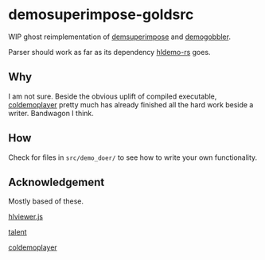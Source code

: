 # demosuperimpose-goldsrc

WIP ghost reimplementation of [demsuperimpose](https://github.com/matthewearl/demsuperimpose) and [demogobbler](https://github.com/lipsanen/demogobbler).

Parser should work as far as its dependency [hldemo-rs](https://github.com/YaLTeR/hldemo-rs) goes. 

## Why

I am not sure. Beside the obvious uplift of compiled executable, [coldemoplayer](https://github.com/jpcy/coldemoplayer) pretty much has already finished all the hard work beside a writer. Bandwagon I think.

## How

Check for files in `src/demo_doer/` to see how to write your own functionality.

## Acknowledgement

Mostly based of these.

[hlviewer.js](https://github.com/skyrim/hlviewer.js)

[talent](https://github.com/cgdangelo/talent/tree/main)

[coldemoplayer](https://github.com/jpcy/coldemoplayer)


